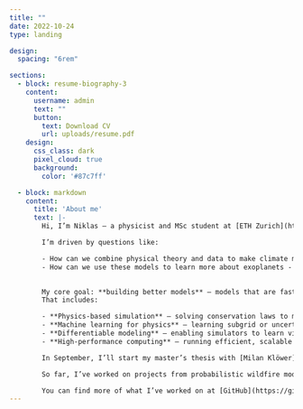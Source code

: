 ```yaml
---
title: ""
date: 2022-10-24
type: landing

design:
  spacing: "6rem"

sections:
  - block: resume-biography-3
    content:
      username: admin
      text: ""
      button:
        text: Download CV
        url: uploads/resume.pdf
    design:
      css_class: dark
      pixel_cloud: true
      background:
        color: '#87c7ff'

  - block: markdown
    content:
      title: 'About me'
      text: |-
        Hi, I’m Niklas — a physicist and MSc student at [ETH Zurich](https://ethz.ch), working at the interface of climate modeling, atmospheric dynamics, and planetary systems.

        I’m driven by questions like:

        - How can we combine physical theory and data to make climate models more accurate, adaptive, and transparent?
        - How can we use these models to learn more about exoplanets - constraining important parameters e.g. for live, just by looking at their spectras
       

        My core goal: **building better models** — models that are fast, flexible, and grounded in physics.  
        That includes:

        - **Physics-based simulation** – solving conservation laws to model the dynamics of Earth’s and other planets’ climates  
        - **Machine learning for physics** – learning subgrid or uncertain processes like clouds and convection directly from data  
        - **Differentiable modeling** – enabling simulators to learn via automatic differentiation and gradient-based optimization  
        - **High-performance computing** – running efficient, scalable simulations for experimentation and hybridization

        In September, I’ll start my master’s thesis with [Milan Klöwer](https://milankl.github.io) (Oxford) and [Siddhartha Mishra](https://math.ethz.ch/sam/the-institute/people/siddhartha-mishra.html) (ETH), working on differentiable general atmospheric models using SpeedyWeather.jl and Enzyme.jl, exploring how climate models can adapt to observations in real time — and what this means for simulating extremes and exoplanet climates.

        So far, I’ve worked on projects from probabilistic wildfire modeling in Brazil to planetary instrumentation, with a shared focus: using computational physics to extract meaning from messy systems.

        You can find more of what I’ve worked on at [GitHub](https://github.com/nviebig). :) And if you want to chat about ML for weather/climate, exoplanets, or rewriting physics in Julia — reach out.
---
```

